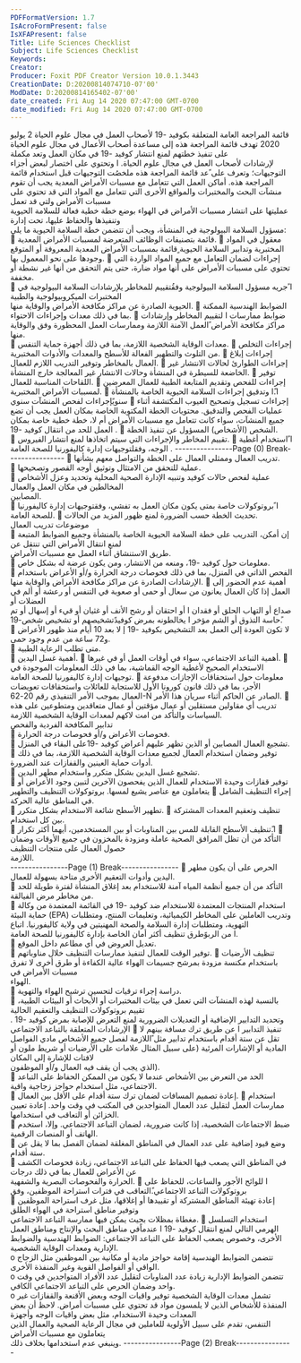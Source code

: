 ```yaml
---
PDFFormatVersion: 1.7
IsAcroFormPresent: false
IsXFAPresent: false
Title: Life Sciences Checklist
Subject: Life Sciences Checklist
Keywords: 
Creator: 
Producer: Foxit PDF Creator Version 10.0.1.3443
CreationDate: D:20200814074710-07'00'
ModDate: D:20200814165402-07'00'
date_created: Fri Aug 14 2020 07:47:00 GMT-0700
date_modified: Fri Aug 14 2020 07:47:00 GMT-0700
---
```

قائمة المراجعة العامة المتعلقة بكوفيد -19
لأصحاب العمل في مجال علوم الحياة 
2 يوليو 2020
تهدف قائمة المراجعة هذه إلى مساعدة أصحاب الأعمال في مجال علوم الحياة على تنفيذ خطتهم لمنع انتشار كوفيد -19  في مكان العمل وتعد مكملة  
لإرشادات لأصحاب العمل في مجال علوم الحياة. ا وتحتوي على اختصار لبعض أجزاء التوجيهات؛ وتعرف على ًعد قائمة المراجعة هذه ملخصُت
التوجيهات قبل استخدام قائمة المراجعة هذه. 
أماكن العمل التي تتعامل مع مسببات الأمراض المعدية 
يجب أن تقوم منشآت البحث والمختبرات والمواقع الأخرى التي تتعامل مع المواد التي قد تحتوي على مسببات الأمراض ولتي قد تعمل  
عمليتها على انتشار مسببات الأمراض في الهواء بوضع خطة خطية فعالة للسلامة الحيوية وتنفيذها والحفاظ عليها، تحت إدارة  
مسؤول السلامة البيولوجية في المنشأة، ويجب أن تتضمن خطة السلامة الحيوية ما يلي:  
 قائمة بتصنيفات الوظائف المتعرضة لمسببات الأمراض المعدية. 
  معقول في المواد المختبرية وتدابير السلامة الحيوية  ٍقائمة بمسببات الأمراض المعدية المعروفة أو المتوقع وجودها على نحو
المعمول بها. 
 إجراءات لضمان التعامل مع جميع المواد الواردة التي تحتوي على مسببات الأمراض على أنها مواد ضارة، حتى يتم التحقق من 
أنها غير نشطة أو مخففة.  
 ا ًجريه مسؤول السلامة البيولوجية وفقُتقييم للمخاطر يلإرشادات السلامة البيولوجية في المختبرات الميكروبيولوجية والطبية  
الحيوية الصادرة عن مراكز مكافحة الأمراض والوقاية منها. 
 الضوابط الهندسية الممكنة بما في ذلك معدات وإجراءات الاحتواء. 
 ضوابط ممارسات ا لتقييم المخاطر وإرشادات مراكز مكافحة الأمراض  ًالعمل الآمنة اللازمة وممارسات العمل المحظورة وفق
والوقاية منها.  
 معدات الوقاية الشخصية اللازمة، بما في ذلك أجهزة حماية التنفس. 
 إجراءات التخلص من التلوث والتطهير الفعالة للأسطح والمعدات والأدوات المختبرية. 
 إجراءات إبلاغ العمال بالمخاطر وتوفير التدريب اللازم للعمال. 
 إجراءات الطوارئ لحالات الانتشار غير الخاضعة للسيطرة في المنشأة وحالات الانتشار غير المعالجة خارج المنشأة. 
 توفير اللقاحات المناسبة للعمال. 
 إجراءات للفحص وتقديم المتابعة الطبية للعمال المعرضين لمسببات الأمراض المختبرية. 
 ا.ًا وتدقيق إجراءات السلامة الحيوية الخاصة بالمنشأة سنويًإجراءات لفحص المنشآت سنوي 
 إجراءات تسجيل وتصحيح العيوب المكتشفة أثناء عمليات الفحص والتدقيق.
محتويات الخطة المكتوبة الخاصة بمكان العمل
يجب أن تضع جميع المنشآت، سواء كانت تتعامل مع مسببات الأمراض أم لا، خطة خطية خاصة بمكان العمل للحد من 
انتقال كوفيد -19 . 
 الشخص (الأشخاص) المسؤول عن تنفيذ الخطة.  
 تقييم المخاطر والإجراءات التي سيتم اتخاذها لمنع انتشار الفيروس. 
 ا ًاستخدام أغطية الوجه، وفقلتوجيهات إدارة كاليفورنيا للصحة العامة .
----------------Page (0) Break----------------
 تدريب العمال وممثلي العمال على الخطة والتواصل معهم بشأنها.  
 عملية للتحقق من الامتثال وتوثيق أوجه القصور وتصحيحها.  
 عملية لفحص حالات كوفيد وتنبيه الإدارة الصحية المحلية وتحديد وعزل الأشخاص المخالطين في مكان العمل والعمال  
المصابين.  
 ا ًبروتوكولات خاصة بمتى يكون مكان العمل به تفشي، وفقتوجيهات إدارة كاليفورنيا للصحة العامة. 
 تحديث الخطة حسب الضرورة لمنع ظهور المزيد من الحالات.  
موضوعات تدريب العمال  
 إن أمكن، التدريب على خطة السلامة الحيوية الخاصة بالمنشأة وجميع الضوابط المتبعة لمنع انتقال الأمراض التي تنتقل عن  
طريق الاستنشاق أثناء العمل مع مسببات الأمراض.  
 معلومات حول كوفيد -19، ومنعه من الانتشار، ومن يكون عرضة له بشكل خاص.  
 الفحص الذاتي في المنزل، بما في ذلك فحوصات درجة الحرارة و/أو الأعراض باستخدام الإرشادات الصادرة عن مراكز 
مكافحة الأمراض والوقاية منها. 
 أهمية عدم الحضور إلى العمل إذا كان العمال يعانون من سعال أو حمى  أو صعوبة في التنفس أو رعشة أو ألم في العضلات أو  
صداع أو التهاب الحلق أو فقدان ا أو احتقان أو رشح الأنف أو غثيان أو قيء أو إسهال أو تم  ًحاسة التذوق أو الشم مؤخر
ا يخالطونه بمرض كوفيدًتشخيصهم أو تشخيص شخص-19.  
 لا تكون العودة إلى العمل بعد التشخيص بكوفيد -19 إ لا بعد 10 أيام منذ ظهور الأعراض و72 ساعة من عدم وجود حمى.  
 متى تطلب الرعاية الطبية.  
 أهمية غسل اليدين. 
 أهمية التباعد الاجتماعي، سواء في أوقات العمل أو في غيرها. 
 الاستخدام الصحيح لأغطية الوجه القماشية، بما في ذلك المعلومات الموجودة في توجيهات إدارة كاليفورنيا للصحة العامة. 
 معلومات حول استحقاقات الإجازات مدفوعة الأجر، بما في ذلك  قانون كورونا الأول للاستجابة للعائلات واستحقاقات تعويضات  
العمال بموجب الأمر التنفيذي رقم  20-62-N الصادر عن الحاكم أثناء سريان هذا الأمر. 
 تدريب أي مقاولين مستقلين أو عمال مؤقتين أو عمال متعاقدين ومتطوعين على هذه السياسات والتأكد من امت لاكهم لمعدات 
الوقاية الشخصية اللازمة.  
تدابير المكافحة الفردية والفحص  
 فحوصات الأعراض و/أو فحوصات درجة الحرارة.  
 تشجيع العمال المصابين أو الذين تظهر عليهم أعراض كوفيد -19على البقاء في المنزل.  
 توفير وضمان استخدام العمال لجميع معدات الوقاية الشخصية اللازمة، بما في ذلك أدوات حماية العينين والقفازات عند 
الضرورة.  
 تشجيع غسل اليدين بشكل متكرر واستخدام مطهر اليدين.  
 توفير قفازات وحيدة الاستخدام للعمال الذين يفحصون الآخرين لتبين وجود الأعراض أو يتعاملون مع عناصر يشيع لمسها. 
بروتوكولات التنظيف والتطهير 
 إجراء التنظيف الشامل في المناطق عالية الحركة.  
 تطهير الأسطح شائعة الاستخدام بشكل متكرر. 
 تنظيف وتعقيم المعدات المشتركة بين كل استخدام.  
 ا.ًتنظيف الأسطح القابلة للمس بين المناوبات أو بين المستخدمين، أيهما أكثر تكرار 
 التأكد من أن تظل المرافق الصحية عاملة ومزودة بالمخزون في جميع الأوقات وضمان حصول العمال على منتجات التنظيف  
اللازمة.  
----------------Page (1) Break----------------
 الحرص على أن يكون مطهر اليدين وأدوات التعقيم الأخرى متاحة بسهولة للعمال.  
 التأكد من أن جميع أنظمة المياه آمنة للاستخدام بعد إغلاق المنشأة لفترة طويلة للحد من مخاطر مرض الفيالقة.  
 استخدام المنتجات المعتمدة للاستخدام ضد كوفيد  -19  في القائمة المعتمدة من وكالة حماية البيئة (EPA) وتدريب العاملين على 
المخاطر الكيميائية، وتعليمات المنتج، ومتطلبات التهوية، ومتطلبات إدارة السلامة والصحة المهنيتين في ولاية كاليفورنيا. اتباع  
ا من الربوًطرق تنظيف أكثر أمان الخاصة بإدارة كاليفورنيا للصحة العامة.  
 تعديل العروض في أي مطاعم داخل الموقع.  
 توفير الوقت للعمال لتنفيذ ممارسات التنظيف خلال مناوباتهم. 
 تنظيف الأرضيات باستخدام مكنسة مزودة بمرشح جسيمات الهواء عالية الكفاءة أو طرق أخرى لا تفرق مسببات الأمراض في  
الهواء.  
 دراسة إجراء ترقيات لتحسين ترشيح الهواء والتهوية.  
 بالنسبة لهذه المنشآت التي تعمل في بيئات المختبرات أو الأبحاث أو البيئات الطبية، تقييم بروتوكولات التنظيف والتعقيم الحالية  
وتحديد التدابير الإضافية أو التعديلات الضرورية لمنع التعرض للإصابة بمرض كوفيد -19 . 
الإرشادات المتعلقة بالتباعد الاجتماعي 
 تنفيذ التدابير ا عن طريق ترك مسافة بينهم لا تقل عن ستة أقدام باستخدام تدابير مثل ًاللازمة لفصل جميع الأشخاص مادي
الفواصل المادية أو الإشارات المرئية (على سبيل المثال علامات على الأرضيات أو شريط ملون أو لافتات للإشارة إلى المكان  
الذي يجب أن يقف فيه العمال و/أو الموظفون).  
 الحد من التعرض بين الأشخاص عندما لا يكون من الممكن الحفاظ على التباعد الاجتماعي، مثل استخدام حواجز زجاجية واقية.  
 إعادة تصميم المسافات لضمان ترك ستة أقدام على الأقل بين العمال. 
 استخدام ممارسات العمل لتقليل عدد العمال المتواجدين في المكتب في وقت واحد. إعادة تعيين الخزائن أو التعاقب في استخدامها.  
 ضبط الاجتماعات الشخصية، إذا كانت ضرورية، لضمان التباعد الاجتماعي. وإلا، استخدم الهاتف أو المنصات الرقمية.  
 وضع قيود إضافية على عدد العمال في المناطق المغلقة لضمان الفصل بما لا يقل عن ستة أقدام.  
 في المناطق التي يصعب فيها الحفاظ على التباعد الاجتماعي، زيادة فحوصات الكشف عن الأعراض للعمال بما في ذلك درجات  
الحرارة والفحوصات البصرية والشفهية. 
 ا للوائح الأجور والساعات، للحفاظ على بروتوكولات التباعد الاجتماعي.ًالتعاقب في فترات استراحة الموظفين، وفق  
 إعادة تهيئة المناطق المشتركة أو تقييدها أو إغلاقها، مثل غرف استراحة الموظفين وتوفير مناطق استراحة في الهواء الطلق  
مغطاة بمظلات بحيث يمكن فيها ممارسة التباعد الاجتماعي. 
 استخدام التسلسل الهرمي التالي لمنع انتقال كوفيد -19  ا عندماًفي مناطق البحث والإنتاج ومناطق العمل الأخرى، وخصوص 
يصعب الحفاظ على التباعد الاجتماعي: الضوابط الهندسية والضوابط الإدارية ومعدات الوقاية الشخصية.  
o تتضمن الضوابط الهندسية إقامة حواجز مادية أو مكانية بين الموظفين مثل الزجاج الواقي أو الفواصل القوية وغير 
المنفذة الأخرى.  
o تتضمن الضوابط الإدارية زيادة عدد المناوبات لتقليل عدد الأفراد المتواجدين في وقت واحد وضمان الحرص على 
التباعد الاجتماعي الكافي.  
o تشمل معدات الوقاية الشخصية توفير واقيات الوجه وبعض الأقنعة والقفازات غير المنفذة للأشخاص الذين لا يلمسون 
مواد قد تحتوي على مسببات أمراض. لاحظ أن بعض المعدات وحيدة الاستخدام، مثل بعض واقيات الوجه وأجهزة  
التنفس، تقدم على سبيل الأولوية للعاملين في مجال الرعاية الصحية والعمال الذين يتعاملون مع مسببات الأمراض  
وينبغي عدم استخدامها بخلاف ذلك. 
----------------Page (2) Break----------------
